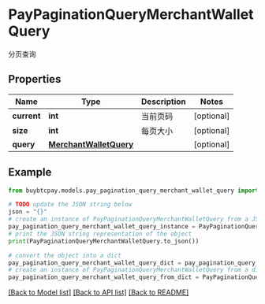 # PayPaginationQueryMerchantWalletQuery

分页查询

## Properties

Name | Type | Description | Notes
------------ | ------------- | ------------- | -------------
**current** | **int** | 当前页码 | [optional] 
**size** | **int** | 每页大小 | [optional] 
**query** | [**MerchantWalletQuery**](MerchantWalletQuery.md) |  | [optional] 

## Example

```python
from buybtcpay.models.pay_pagination_query_merchant_wallet_query import PayPaginationQueryMerchantWalletQuery

# TODO update the JSON string below
json = "{}"
# create an instance of PayPaginationQueryMerchantWalletQuery from a JSON string
pay_pagination_query_merchant_wallet_query_instance = PayPaginationQueryMerchantWalletQuery.from_json(json)
# print the JSON string representation of the object
print(PayPaginationQueryMerchantWalletQuery.to_json())

# convert the object into a dict
pay_pagination_query_merchant_wallet_query_dict = pay_pagination_query_merchant_wallet_query_instance.to_dict()
# create an instance of PayPaginationQueryMerchantWalletQuery from a dict
pay_pagination_query_merchant_wallet_query_from_dict = PayPaginationQueryMerchantWalletQuery.from_dict(pay_pagination_query_merchant_wallet_query_dict)
```
[[Back to Model list]](../README.md#documentation-for-models) [[Back to API list]](../README.md#documentation-for-api-endpoints) [[Back to README]](../README.md)



